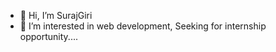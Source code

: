 - 👋 Hi, I’m SurajGiri
- 👀 I’m interested in web development, Seeking for internship opportunity....
